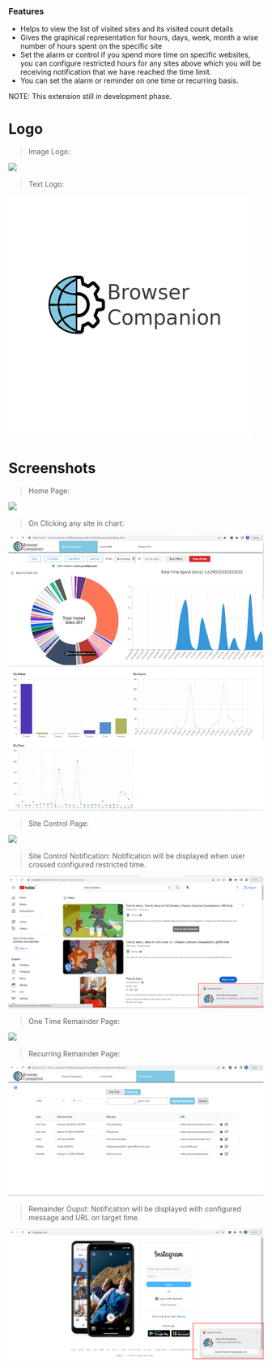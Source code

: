 ### Features

- Helps to view the list of visited sites and its visited count details 
- Gives the graphical representation for hours, days, week, month a wise number of hours spent on the specific site 
- Set the alarm or control if you spend more time on specific websites, you can configure restricted hours for any sites above which you will be receiving notification that we have reached the time limit. 
- You can set the alarm or reminder on one time or recurring basis.

NOTE: This extension still in development phase.

# Logo

> Image Logo:

![](https://github.com/Sarathmunusamy93/BrowserCompanion/blob/BrowserCompanion-V2/Logo/LogoIcon24x24.ico?raw=true)

> Text Logo:

![](https://github.com/Sarathmunusamy93/BrowserCompanion/blob/BrowserCompanion-V2/Logo/TitleLogoWIthText.png?raw=true)

# Screenshots

> Home Page:

![](https://github.com/Sarathmunusamy93/ChromeExtension-trackMe/blob/BrowserCompanion-V2/Screenshots/HomePage.jpg?raw=true)


> On Clicking any site in chart:

![](https://github.com/Sarathmunusamy93/BrowserCompanion/blob/BrowserCompanion-V2/Screenshots/Details%20view..png?raw=true)




> Site Control Page:

![](https://github.com/Sarathmunusamy93/ChromeExtension-trackMe/blob/BrowserCompanion-V2/Screenshots/ControlME.jpg?raw=true)


> Site Control Notification: Notification will be displayed when user crossed configured restricted time.

![](https://github.com/Sarathmunusamy93/BrowserCompanion/blob/BrowserCompanion-V2/Screenshots/PageLimitoutput.png?raw=true)




> One Time Remainder Page:

![](https://github.com/Sarathmunusamy93/ChromeExtension-trackMe/blob/BrowserCompanion-V2/Screenshots/ReminderMe.jpg?raw=true)


> Recurring Remainder Page:

![](https://github.com/Sarathmunusamy93/BrowserCompanion/blob/BrowserCompanion-V2/Screenshots/remainderRecurring.png?raw=true)


> Remainder Ouput: Notification will be displayed with configured message and URL on target time.

![](https://github.com/Sarathmunusamy93/BrowserCompanion/blob/BrowserCompanion-V2/Screenshots/RemainderMEOuput.png?raw=true)

